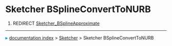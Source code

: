 # Sketcher BSplineConvertToNURB
1.  REDIRECT [Sketcher_BSplineApproximate](Sketcher_BSplineApproximate.md)



---
![](images/Right_arrow.png) [documentation index](../README.md) > [Sketcher](Sketcher_Workbench.md) > Sketcher BSplineConvertToNURB
